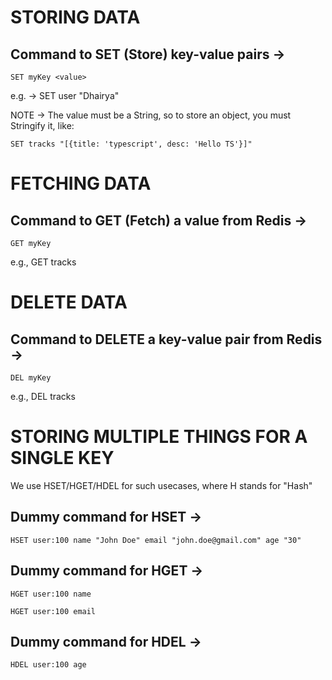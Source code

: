 # STORING DATA 

## Command to SET (Store) key-value pairs ->
    SET myKey <value>
e.g. -> SET user "Dhairya"

NOTE -> The value must be a String, so to store an object, you must Stringify it, like: 

    SET tracks "[{title: 'typescript', desc: 'Hello TS'}]"


# FETCHING DATA

## Command to GET (Fetch) a value from Redis -> 
    GET myKey
e.g., GET tracks


# DELETE DATA

## Command to DELETE a key-value pair from Redis ->
    DEL myKey
e.g., DEL tracks



# STORING MULTIPLE THINGS FOR A SINGLE KEY
We use HSET/HGET/HDEL for such usecases, where H stands for "Hash"

## Dummy command for HSET ->
    HSET user:100 name "John Doe" email "john.doe@gmail.com" age "30"

## Dummy command for HGET -> 
    HGET user:100 name

    HGET user:100 email

## Dummy command for HDEL ->
    HDEL user:100 age



